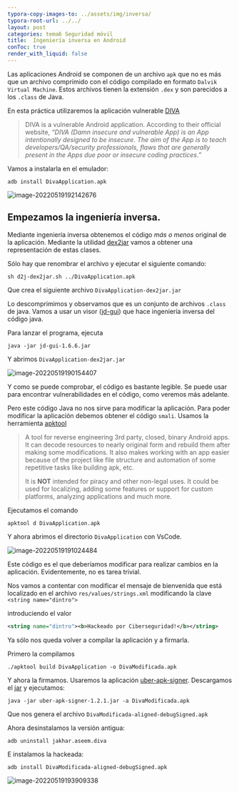 ```yaml
---
typora-copy-images-to: ../assets/img/inversa/
typora-root-url: ../../
layout: post
categories: tema6 Seguridad móvil
title:  Ingeniería inversa en Android
conToc: true
render_with_liquid: false
---
```


Las aplicaciones Android se componen de un archivo `apk` que no es más que un archivo comprimido con el código compilado en formato `Dalvik Virtual Machine`. Estos archivos tienen la extensión `.dex` y son parecidos a los `.class` de Java.

En esta práctica utilizaremos la aplicación vulnerable [DIVA](http://www.payatu.com/wp-content/uploads/2016/01/diva-beta.tar.gz)

> DIVA is a vulnerable Android application. According to their official website, *“DIVA (Damn insecure and vulnerable App) is an App intentionally designed to  be insecure. The aim of the App is to teach developers/QA/security  professionals, flaws that are generally present in the Apps due poor or  insecure coding practices.”*

Vamos a instalarla en el emulador:

```
adb install DivaApplication.apk
```

![image-20220519192142676](/Ciberseguridad-PePS/assets/img/inversa/image-20220519192142676.png)

## Empezamos la ingeniería inversa.

Mediante ingeniería inversa obtenemos el código *más o menos* original de la aplicación. Mediante la utilidad [dex2jar](https://sourceforge.net/projects/dex2jar/) vamos a obtener una representación de estas clases.

Sólo hay que renombrar el archivo y ejecutar el siguiente comando:

```
sh d2j-dex2jar.sh ../DivaApplication.apk
```

Que crea el siguiente archivo `DivaApplication-dex2jar.jar`

Lo descomprimimos y observamos que es un conjunto de archivos `.class` de java. Vamos a usar un visor ([jd-gui](http://java-decompiler.github.io/)) que hace ingeniería inversa del código java. 

Para lanzar el programa, ejecuta

```
java -jar jd-gui-1.6.6.jar
```

Y abrimos `DivaApplication-dex2jar.jar`

![image-20220519190154407](/Ciberseguridad-PePS/assets/img/inversa/image-20220519190154407.png)

Y como se puede comprobar, el código es bastante legible. Se puede usar para encontrar vulnerabilidades en el código, como veremos más adelante.

Pero este código Java no nos sirve para modificar la aplicación. Para poder modificar la aplicación debemos obtener el código `smali`. Usamos la herramienta [apktool](https://ibotpeaches.github.io/Apktool/)

> A tool for reverse engineering 3rd party, closed, binary Android  apps. It can decode resources to nearly original form and rebuild them  after making some modifications. It also makes working with an app  easier because of the project like file structure and automation of some repetitive tasks like building apk, etc.
>
> It is **NOT** intended for piracy and other non-legal  uses. It could be used for localizing, adding some features or support  for custom platforms, analyzing applications and much more.

Ejecutamos el comando

```
apktool d DivaApplication.apk 
```

Y ahora abrimos el directorio `DivaApplication` con VsCode.

![image-20220519191024484](/Ciberseguridad-PePS/assets/img/inversa/image-20220519191024484.png)

Este código es el que deberíamos modificar para realizar cambios en la aplicación. Evidentemente, no es tarea trivial.

Nos vamos a contentar con modificar el mensaje de bienvenida que está localizado en el archivo `res/values/strings.xml` modificando la clave `<string name="dintro">`

introduciendo el valor 

```xml
<string name="dintro"><b>Hackeado por Ciberseguridad!</b></string>
```

Ya sólo nos queda volver a compilar la aplicación y a firmarla.

Primero la compilamos

```
./apktool build DivaApplication -o DivaModificada.apk
```

Y ahora la firmamos. Usaremos la aplicación [uber-apk-signer](https://github.com/patrickfav/uber-apk-signer). Descargamos el [jar](https://github.com/patrickfav/uber-apk-signer/releases/tag/v1.2.1) y ejecutamos:

```
java -jar uber-apk-signer-1.2.1.jar -a DivaModificada.apk 
```

Que nos genera el archivo `DivaModificada-aligned-debugSigned.apk`

Ahora desinstalamos la versión antigua:

```
adb uninstall jakhar.aseem.diva
```

E instalamos la hackeada:

```
adb install DivaModificada-aligned-debugSigned.apk
```

![image-20220519193909338](/Ciberseguridad-PePS/assets/img/inversa/image-20220519193909338.png)

